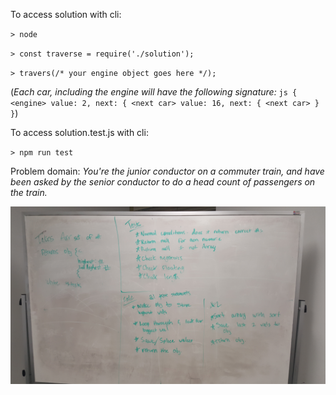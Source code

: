 To access solution with cli:

`> node`

`> const traverse = require('./solution');`

`> travers(/* your engine object goes here */);`

(_Each car, including the engine will have the following signature:_ `js { <engine> value: 2, next: { <next car> value: 16, next: { <next car> } }`)

To access solution.test.js with cli:

`> npm run test`

Problem domain: _You're the junior conductor on a commuter train, and have been asked by the senior conductor to do a head count of passengers on the train._

![alt text](https://github.com/EnderSmith/WhiteBoardChallenges/blob/whiteboard-challenge-02/whiteboard-challenge-02/whiteboard_02.jpg?raw=true)

